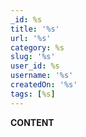 ```yaml
---
_id: %s
title: '%s'
url: '%s'
category: %s
slug: '%s'
user_id: %s
username: '%s'
createdOn: '%s'
tags: [%s]
---
```


**CONTENT**
